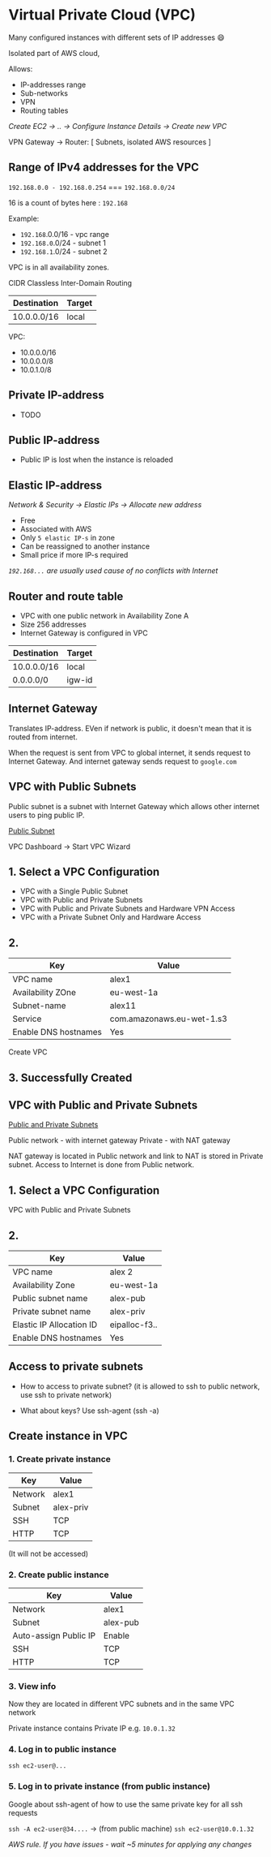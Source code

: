 # Virtual Private Cloud (VPC)

Many configured instances with different sets of IP addresses :smile:

Isolated part of AWS cloud, 

Allows:
* IP-addresses range
* Sub-networks
* VPN
* Routing tables

*Create EC2 -> .. -> Configure Instance Details -> Create new VPC*


VPN Gateway -> Router: [ Subnets, isolated AWS resources ]

## Range of IPv4 addresses for the VPC

`192.168.0.0 - 192.168.0.254` === `192.168.0.0/24`

16 is a count of bytes here : `192.168`

Example:
* `192.168`.0.0/16 - vpc range
* `192.168.0`.0/24 - subnet 1
* `192.168.1`.0/24 - subnet 2

VPC is in all availability zones.

CIDR Classless Inter-Domain Routing

Destination | Target
------------|-------
10.0.0.0/16 | local

VPC:
* 10.0.0.0/16
* 10.0.0.0/8
* 10.0.1.0/8

## Private IP-address

* TODO

## Public IP-address

* Public IP is lost when the instance is reloaded

## Elastic IP-address

*Network & Security -> Elastic IPs -> Allocate new address*

* Free
* Associated with AWS
* Only `5 elastic IP-s` in zone
* Can be reassigned to another instance
* Small price if more IP-s required

*`192.168...` are usually used cause of no conflicts with Internet*

## Router and route table

* VPC with one public network in Availability Zone A
* Size 256 addresses
* Internet Gateway is configured in VPC

Destination | Target
------------|-------
10.0.0.0/16 | local
0.0.0.0/0   | igw-id

## Internet Gateway

Translates IP-address.
EVen if network is public, it doesn't mean that it is routed from internet.

When the request is sent from VPC to global internet, it sends request to Internet Gateway. 
And internet gateway sends request to `google.com`

## VPC with Public Subnets

Public subnet is a subnet with Internet Gateway which allows other internet users to ping public IP.

[Public Subnet](/images/public-subnet.png)

VPC Dashboard -> Start VPC Wizard

## 1. Select a VPC Configuration

* VPC with a Single Public Subnet
* VPC with Public and Private Subnets
* VPC with Public and Private Subnets and Hardware VPN Access
* VPC with a Private Subnet Only and Hardware Access

## 2. 

Key | Value
--- | -----
VPC name| alex1
Availability ZOne | eu-west-1a
Subnet-name | alex11
Service | com.amazonaws.eu-wet-1.s3
Enable DNS hostnames | Yes

Create VPC

## 3. Successfully Created

## VPC with Public and Private Subnets

[Public and Private Subnets](/images/private-and-public-subnets.png)

Public network - with internet gateway 
Private - with NAT gateway

NAT gateway is located in Public network and link to NAT is stored in Private subnet.
Access to Internet is done from Public network.

## 1. Select a VPC Configuration

VPC with Public and Private Subnets

## 2.

Key | Value
--- | -----
VPC name | alex 2
Availability Zone | eu-west-1a
Public subnet name | alex-pub
Private subnet name | alex-priv
Elastic IP Allocation ID | eipalloc-f3..
Enable DNS hostnames | Yes


## Access to private subnets

* How to access to private subnet? (it is allowed to ssh to public network, use ssh to private network)

* What about keys? Use ssh-agent (ssh -a)

## Create instance in VPC

### 1. Create private instance 

Key | Value
--- | -----
Network| alex1
Subnet| alex-priv
SSH | TCP | 22 | Anywhere
HTTP | TCP | 80 | Anywhere

(It will not be accessed)

### 2. Create public instance 

Key | Value
--- | -----
Network | alex1
Subnet | alex-pub
Auto-assign Public IP | Enable
SSH | TCP | 22 | Anywhere
HTTP | TCP | 80 | Anywhere

### 3. View info

Now they are located in different VPC subnets and in the same VPC network

Private instance contains Private IP e.g. `10.0.1.32`

### 4. Log in to public instance

`ssh ec2-user@...`

### 5. Log in to private instance (from public instance)

Google about ssh-agent of how to use the same private key for all ssh requests

`ssh -A ec2-user@34....` -> (from public machine) `ssh ec2-user@10.0.1.32`

*AWS rule. If you have issues - wait ~5 minutes for applying any changes*